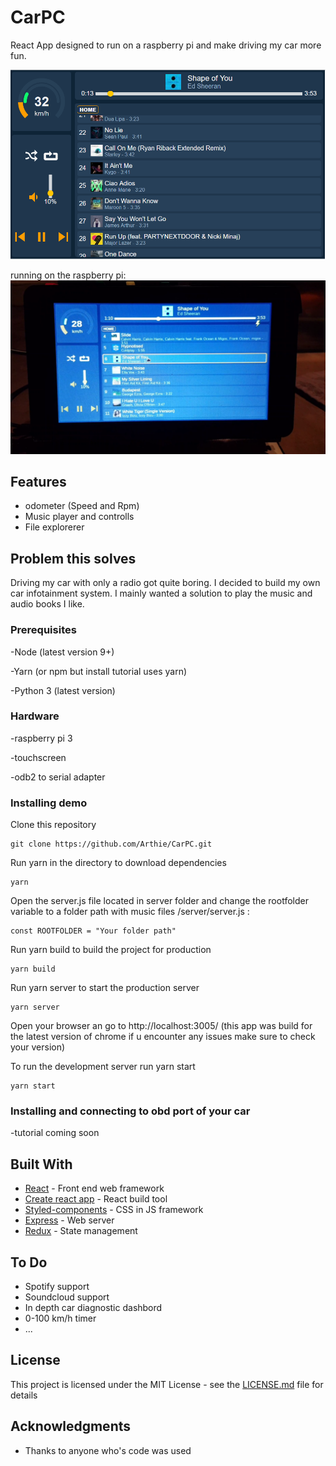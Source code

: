 # CarPC
React App designed to run on a raspberry pi and make driving my car more fun.

![Project running](https://github.com/Arthie/CarPC/raw/master/image2.PNG)

running on the raspberry pi:
![Project running on raspberry pi](https://github.com/Arthie/CarPC/raw/master/image1.PNG)

## Features
- odometer (Speed and Rpm)
- Music player and controlls
- File explorerer

## Problem this solves
Driving my car with only a radio got quite boring. I decided to build my own car infotainment system. I mainly wanted a solution to play the music and audio books I like.

### Prerequisites
-Node (latest version 9+)

-Yarn (or npm but install tutorial uses yarn)

-Python 3 (latest version)

### Hardware
-raspberry pi 3

-touchscreen

-odb2 to serial adapter

### Installing demo

Clone this repository

```
git clone https://github.com/Arthie/CarPC.git 
```

Run yarn in the directory to download dependencies
```
yarn
```

Open the server.js file located in server folder and change the rootfolder variable to a folder path with music files
/server/server.js :
```
const ROOTFOLDER = "Your folder path"
```

Run yarn build to build the project for production

```
yarn build
```

Run yarn server to start the production server
```
yarn server
```

Open your browser an go to http://localhost:3005/
(this app was build for the latest version of chrome if u encounter any issues make sure to check your version) 

To run the development server run yarn start
```
yarn start
```

### Installing and connecting to obd port of your car

-tutorial coming soon

## Built With

* [React]() - Front end web framework
* [Create react app]() - React build tool
* [Styled-components]() - CSS in JS framework
* [Express]() - Web server
* [Redux]() - State management

## To Do
- Spotify support
- Soundcloud support
- In depth car diagnostic dashbord
- 0-100 km/h timer
- ...

## License

This project is licensed under the MIT License - see the [LICENSE.md](LICENSE.md) file for details

## Acknowledgments

* Thanks to anyone who's code was used
